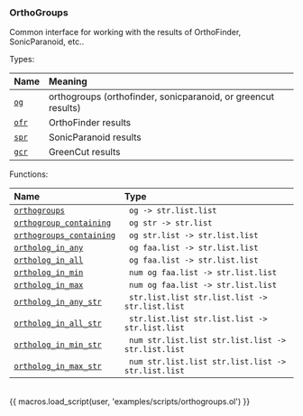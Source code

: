 ### OrthoGroups

Common interface for working with the results of OrthoFinder, SonicParanoid, etc..

Types:

| Name      | Meaning |
| :-------- | :------ |
| <a href="javascript:;" onclick="help_and_scripts('og')">`og`</a> | orthogroups (orthofinder, sonicparanoid, or greencut results) |
| <a href="javascript:;" onclick="help_and_scripts('ofr')">`ofr`</a> | OrthoFinder results |
| <a href="javascript:;" onclick="help_and_scripts('spr')">`spr`</a> | SonicParanoid results |
| <a href="javascript:;" onclick="help_and_scripts('gcr')">`gcr`</a> | GreenCut results |

Functions:

| Name | Type |
| :--- | :--- |
| <a href="javascript:;" onclick="help_and_scripts('orthogroups')">`orthogroups`</a> | ` og -> str.list.list` |
| <a href="javascript:;" onclick="help_and_scripts('orthogroup_containing')">`orthogroup_containing`</a> | ` og str -> str.list` |
| <a href="javascript:;" onclick="help_and_scripts('orthogroups_containing')">`orthogroups_containing`</a> | ` og str.list -> str.list.list` |
| <a href="javascript:;" onclick="help_and_scripts('ortholog_in_any')">`ortholog_in_any`</a> | ` og faa.list -> str.list.list` |
| <a href="javascript:;" onclick="help_and_scripts('ortholog_in_all')">`ortholog_in_all`</a> | ` og faa.list -> str.list.list` |
| <a href="javascript:;" onclick="help_and_scripts('ortholog_in_min')">`ortholog_in_min`</a> | ` num og faa.list -> str.list.list` |
| <a href="javascript:;" onclick="help_and_scripts('ortholog_in_max')">`ortholog_in_max`</a> | ` num og faa.list -> str.list.list` |
| <a href="javascript:;" onclick="help_and_scripts('ortholog_in_any_str')">`ortholog_in_any_str`</a> | ` str.list.list str.list.list -> str.list.list` |
| <a href="javascript:;" onclick="help_and_scripts('ortholog_in_all_str')">`ortholog_in_all_str`</a> | ` str.list.list str.list.list -> str.list.list` |
| <a href="javascript:;" onclick="help_and_scripts('ortholog_in_min_str')">`ortholog_in_min_str`</a> | ` num str.list.list str.list.list -> str.list.list` |
| <a href="javascript:;" onclick="help_and_scripts('ortholog_in_max_str')">`ortholog_in_max_str`</a> | ` num str.list.list str.list.list -> str.list.list` |

<br/>
{{ macros.load_script(user, 'examples/scripts/orthogroups.ol') }}
